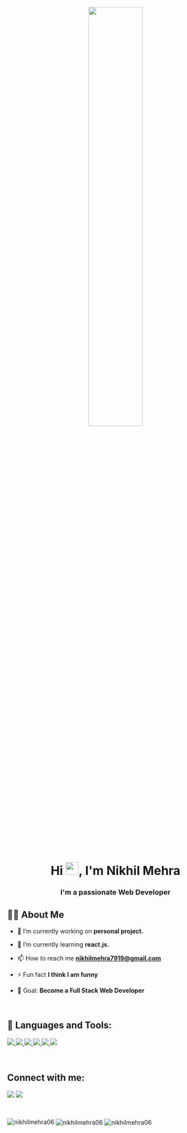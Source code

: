 <p align="center"><img width="50%" height="auto" src="https://miro.medium.com/max/1360/1*IRGHmiGsa16stedQvIaZfw.gif" height="100px"></p>

<h1 align="center">Hi <img src="https://raw.githubusercontent.com/MartinHeinz/MartinHeinz/master/wave.gif" width="30px">, I'm Nikhil Mehra</h1>
<h3 align="center">I'm a passionate Web Developer</h3>


## 🙋‍♂️ About Me

- 🔭 I’m currently working on **personal project.**


- 🌱 I’m currently learning **react.js.**


- 📫 How to reach me **nikhilmehra7919@gmail.com**


- ⚡ Fun fact **I think I am funny**


- 🎯 Goal: **Become a Full Stack Web Developer**

<br/>


## 🚀 Languages and Tools:

<p align="left"> 
    <a href="https://www.w3.org/html/" target="_blank"> <img src="https://img.icons8.com/color/48/000000/html-5.png"/> </a> 
    <a href="https://www.w3schools.com/css/" target="_blank"> <img src="https://img.icons8.com/color/48/000000/css3.png"/> </a>
    <a href="https://developer.mozilla.org/en-US/docs/Web/JavaScript" target="_blank"> <img src="https://img.icons8.com/color/48/000000/javascript.png"/> </a>
    <a href="https://reactjs.org/" target="_blank"> <img src="https://img.icons8.com/color/48/000000/react-native.png"/> </a>
    <a href="https://getbootstrap.com" target="_blank"> <img src="https://img.icons8.com/color/48/000000/bootstrap.png"/> </a> 
    <a href="https://git-scm.com/" target="_blank"> <img src="https://img.icons8.com/color/48/000000/git.png"/> </a> 
</p>
<br/>

## Connect with me:
<p align="left">
<a href = "https://www.linkedin.com/in/nikhil-mehra-054a5b1b7/"><img src="https://img.icons8.com/fluent/48/000000/linkedin.png"/></a>
<a href = "https://twitter.com/_nikhilmehra"><img src="https://img.icons8.com/fluent/48/000000/twitter.png"/></a>
<p>

<br/>
<div align="left">
<img align="left" src="https://github-readme-stats.vercel.app/api/top-langs?username=Nikhilmehra06&show_icons=true&locale=en&layout=compact" alt="nikhilmehra06" />
<img align="center" src="https://github-readme-stats.vercel.app/api?username=Nikhilmehra06&show_icons=true&locale=en" alt="nikhilmehra06" />
<img align="center" src="https://github-readme-streak-stats.herokuapp.com/?user=Nikhilmehra06&" alt="nikhilmehra06" />
</div>



